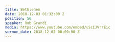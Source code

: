 ```yaml
---
title: Bethlehem
date: 2018-12-03 01:32:00 Z
position: 56
speaker: Rob Grandi
media: https://www.youtube.com/embed/uScIJVrrEic
sermon_date: 2018-12-02 00:00:00 Z
---
```


